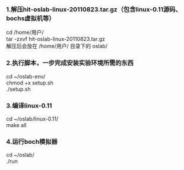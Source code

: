 ### 1.解压hit-oslab-linux-20110823.tar.gz（包含linux-0.11源码、bochs虚拟机等）
cd /home/用户/  </br>
tar -zxvf hit-oslab-linux-20110823.tar.gz  </br>
解压后会放在 /home/用户/ 目录下的 oslab/   </br>

### 2.执行脚本，一步完成安装实验环境所需的东西
cd ~/oslab-env/   </br>
chmod +x setup.sh   </br>
./setup.sh    </br>

### 3.编译linux-0.11
cd ~/oslab/linux-0.11/  </br>
make all                 </br>

### 4.运行boch模拟器
cd ~/oslab/        </br>
./run               </br>
